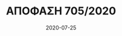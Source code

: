 ---
title: ΑΠΟΦΑΣΗ 705/2020
date: 2020-07-25
contractor: ΝΟΣΟΚΟΜΕΙΟ ΚΑΤ
email: prom10@kat-hosp.gr
category: nocomply
tags:
   - ΝΟΣΟΚΟΜΕΙΟ-ΚΑΤ
---